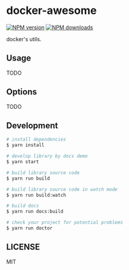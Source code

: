 # docker-awesome

[![NPM version](https://img.shields.io/npm/v/docker-awesome.svg?style=flat)](https://npmjs.org/package/docker-awesome)
[![NPM downloads](http://img.shields.io/npm/dm/docker-awesome.svg?style=flat)](https://npmjs.org/package/docker-awesome)

docker's utils.

## Usage

TODO

## Options

TODO

## Development

```bash
# install dependencies
$ yarn install

# develop library by docs demo
$ yarn start

# build library source code
$ yarn run build

# build library source code in watch mode
$ yarn run build:watch

# build docs
$ yarn run docs:build

# check your project for potential problems
$ yarn run doctor
```

## LICENSE

MIT
